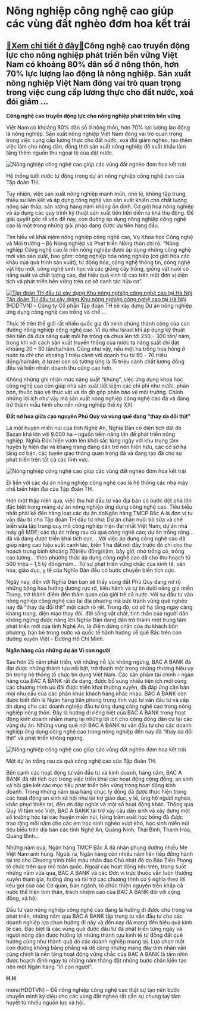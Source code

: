Nông nghiệp công nghệ cao giúp các vùng đất nghèo đơm hoa kết trái
==================================================================

[:gift:Xem chi tiết ở đây:gift:](https://hddtvn.com/nong-nghiep-cong-nghe-cao-giup-cac-vung-dat-ngheo-dom-hoa-ket-trai/)Công nghệ cao truyền động lực cho nông nghiệp phát triển bền vững Việt Nam có khoảng 80% dân số ở nông thôn, hơn 70% lực lượng lao động là nông nghiệp. Sản xuất nông nghiệp Việt Nam đóng vai trò quan trọng trong việc cung cấp lương thực cho đất nước, xoá đói giảm …
-------------------------------------------------------------------------------------------------------------------------------------------------------------------------------------------------------------------------------------------------------------------------


**Công nghệ cao truyền động lực cho nông nghiệp phát triển bền vững** 


Việt Nam có khoảng 80% dân số ở nông thôn, hơn 70% lực lượng lao động là nông nghiệp. Sản xuất nông nghiệp Việt Nam đóng vai trò quan trọng trong việc cung cấp lương thực cho đất nước, xoá đói giảm nghèo, tạo thêm việc làm cho nông dân, đồng thời sản xuất nông nghiệp để xuất khẩu làm tăng thêm nguồn thu ngoại tệ của đất nước.





![Nông nghiệp công nghệ cao giúp các vùng đất nghèo đơm hoa kết trái](https://hddtvn.com/wp-content/uploads/2021/01/1051_bac_a2.jpg "NÔNG NGHIỆP CÔNG NGHỆ CAO GIÚP CÁC VÙNG ĐẤT NGHÈO ĐƠM HOA KẾT TRÁI")


Hệ thống tưới nước tự động trong dự án nông nghiệp công nghệ cao của Tập đoàn TH.



Tuy nhiên, việc sản xuất nông nghiệp manh mún, nhỏ lẻ, không tập trung, thiếu sự liên kết và áp dụng công nghệ vào sản xuất khiến cho chất lượng nông sản thấp, sản lượng hàng năm không ổn định. Cơ giới hoá nông nghiệp và áp dụng các quy trình kỹ thuật sản xuất tiên tiến diễn ra khá thụ động. Để giải quyết gốc rễ vấn đề này, con đường áp dụng nông nghiệp công nghệ cao là một trong những giải pháp đang được ưu tiên hàng đầu.


Tìm hiểu về khái niệm nông nghiệp công nghệ cao, Vụ Khoa học Công nghệ và Môi trường – Bộ Nông nghiệp và Phát triển Nông thôn chỉ rõ: “Nông nghiệp Công nghệ cao là nền nông nghiệp được áp dụng những công nghệ mới vào sản xuất, bao gồm: công nghiệp hóa nông nghiệp (cơ giới hóa các khâu của quá trình sản xuất), tự động hóa, công nghệ thông tin, công nghệ vật liệu mới, công nghệ sinh học và các giống cây trồng, giống vật nuôi có năng suất và chất lượng cao, đạt hiệu quả kinh tế cao trên một đơn vị diện tích và phát triển bền vững trên cơ sở canh tác hữu cơ”.





[![Tập đoàn TH đầu tư xây dựng Khu nông nghiệp công nghệ cao tại Hà Nội](https://hddtvn.com/wp-content/uploads/2021/01/3855_106126274_929260960852744_8254801199547115441_n.jpg "Tập đoàn TH đầu tư xây dựng Khu nông nghiệp công nghệ cao tại Hà Nội")](https://haiquanonline.com.vn/tap-doan-th-dau-tu-xay-dung-khu-nong-nghiep-cong-nghe-cao-tai-ha-noi-129037.html "Tập đoàn TH đầu tư xây dựng Khu nông nghiệp công nghệ cao tại Hà Nội") 
[Tập đoàn TH đầu tư xây dựng Khu nông nghiệp công nghệ cao tại Hà Nội](https://haiquanonline.com.vn/tap-doan-th-dau-tu-xay-dung-khu-nong-nghiep-cong-nghe-cao-tai-ha-noi-129037.html "Tập đoàn TH đầu tư xây dựng Khu nông nghiệp công nghệ cao tại Hà Nội") 
(HDDTVN) – Công ty Cổ phần Tập đoàn TH sẽ xây dựng Dự án nông nghiệp ứng dụng công nghệ cao trồng và chế …






Thực tế trên thế giới rất nhiều quốc gia đã minh chứng thành công của con đường nông nghiệp công nghệ cao. Ví dụ như Israel khi áp dụng kỹ thuật tiên tiến đã đưa năng suất mỗi ha trồng cà chua lên tới 250 – 300 tấn/ năm, trong khi với cách sản xuất truyền thống của nước ta năng suất chỉ đạt khoảng 20 – 30 tấn/ha/năm. Cũng như vậy, nếu một ha trồng hoa hồng ở nước ta chỉ cho khoảng 1 triệu cành với doanh thu từ 50 – 70 triệu đồng/ha/năm, ở Israel con số tương ứng là 15 triệu cành chất lượng đồng đều và hiển nhiên doanh thu cũng cao hơn.


Không những ghi nhận mức năng suất “khủng”, việc ứng dụng khoa học công nghệ cao còn giúp nhà sản xuất tiết kiệm các chi phí như nước, phân bón, thuốc bảo vệ thực vật và do đó góp phần bảo vệ môi trường. Chính những lợi ích như vậy mà sản xuất nông nghiệp công nghệ cao đã và đang trở thành mẫu hình cho nền nông nghiệp thế kỷ XXI.


**Đất nở hoa giữa cao nguyên Phủ Quỳ và vùng quê đang “thay da đổi thịt”**


Là một huyện miền núi của tỉnh Nghệ An, Nghĩa Đàn có diện tích đất đỏ Bazan khá lớn với 9.000 ha – nguồn tiềm năng lớn để phát triển nông nghiệp. Nghĩa Đàn hiện vươn lên khởi sắc từng ngày với khu trung tâm huyện lỵ hiện đại và khang trang đang dần trở nên hiện hữu, các cơ sở hạ tầng cơ bản, các tuyến giao thông quan trọng đã và đang tạo đà cho sự phát triển trên tất cả các lĩnh vực.





![Nông nghiệp công nghệ cao giúp các vùng đất nghèo đơm hoa kết trái](https://hddtvn.com/wp-content/uploads/2021/01/1053_bac3.jpg "NÔNG NGHIỆP CÔNG NGHỆ CAO GIÚP CÁC VÙNG ĐẤT NGHÈO ĐƠM HOA KẾT TRÁI")


Đi liền với các dự án nông nghiệp công nghệ cao là hệ thống các nhà máy chế biến hiện đại của Tập đoàn TH.



Hơn một thập niên qua, việc thu hút đầu tư vào địa bàn có bước đột phá lớn đặc biệt trong mảng dự án nông nghiệp ứng dụng công nghệ cao. Tiêu biểu nhất phải kể đến hàng loạt các dự án doNgân hàng TMCP Bắc Á là đơn vị tư vấn đầu tư cho Tập đoàn TH đầu tư như: Dự án chăn nuôi bò sữa và chế biến sữa tập trung quy mô công nghiệp hiện đại nhất Việt Nam; dự án nhà máy gỗ MDF; các dự án trồng rau củ quả công nghệ cao; dự án trồng rừng… đã và đang được triển khai tích cực… Với việc áp dụng công nghệ cao đã giúp nâng cao hiệu suất canh tác, biến 1 ha đất nơi đây trước đó chỉ cho thu hoạch trung bình khoảng 70triệu đồng/năm, bây giờ, nhờ trồng cỏ, trồng cao lương… theo phương thức áp dụng công nghệ cao đã cho thu hoạch từ 500 triệu – 1,5 tỷ đồng/năm… Từ sự phát triển vững chắc của kinh tế, văn hóa, giáo dục, y tế của Nghĩa Đàn đều có bước chuyển biến tích cực.


Ngày nay, đến với Nghĩa Đàn bạn sẽ thấy vùng đất Phủ Qùy đang nở rộ những bông hoa hướng dương rực rỡ, kiêu hãnh và tự tin dưới nắng gió miền Trung, trở thành điểm đến thăm quan của giới trẻ cả nước. Với sự đầu tư vào nông nghiệp công nghệ cao tại địa phương mà bức tranh vùng quê nghèo nay đã “thay da đổi thịt” một cách rõ rệt. Trong đó, cơ sở hạ tầng ngày càng khang trang, diện mạo thay đổi, đời sống vật chất, tinh thần của người dân không ngừng được nâng lên.Nghĩa Đàn đang dần trở thành một trung tâm phát triển mới của tỉnh Nghệ An, là điểm dừng chân của du khách bốn phương, bạn bè trong nước và quốc tế hành hương về quê Bác trên con đường xuyên Việt – Đường Hồ Chí Minh.


**Ngân hàng của những dự án Vì con người** 


Sau hơn 25 năm phát triển, với những nỗ lực không ngừng, BAC A BANK đã đạt được những thành tựu nổi bật, trở thành một trong những thương hiệu uy tín trong hệ thống tổ chức tín dụng Việt Nam. Các sản phẩm tài chính – ngân hàng của BAC A BANK rất đa dạng, được bổ sung nhiều tiện ích mới cùng các chương trình ưu đãi được triển khai thường xuyên, đã đáp ứng căn bản mọi nhu cầu của các phân khúc khách hàng khác nhau. BAC A BANK còn được biết đến là Ngân hàng tiên phong trong lĩnh vực tư vấn đầu tư và cấp tín dụng cho các doanh nghiệp đầu tư ứng dụng công nghệ cao trong nông nghiệp nông thôn. Đây là hướng đi riêng biệt của BAC A BANK trong hoạt động kinh doanh nhằm mang lại những lợi ích cho cộng đồng dân cư tại các vùng dự án. Những vùng quê nơi BAC A BANK tư vấn đầu tư cho các doanh nghiệp ứng dụng công nghệ cao trong nông nghiệp đến nay đã “thay da đổi thịt” và phát triển không ngừng.





![Nông nghiệp công nghệ cao giúp các vùng đất nghèo đơm hoa kết trái](https://hddtvn.com/wp-content/uploads/2021/01/1048_bac_a1.jpg "NÔNG NGHIỆP CÔNG NGHỆ CAO GIÚP CÁC VÙNG ĐẤT NGHÈO ĐƠM HOA KẾT TRÁI")


Một dự án trồng rau củ quả công nghệ cao của Tập đoàn TH.



Bên cạnh các hoạt động tư vấn đầu tư và kinh doanh, hàng năm, BAC A BANK đã rất tích cực trong việc triển khai các hoạt động cộng đồng, an sinh xã hội gắn kết các mục tiêu phát triển bền vững trong hoạt động kinh doanh. Trong những năm qua hàng chục tỷ đồng đã được thực hiện trong các hoạt động an sinh xã hội như tài trợ giáo dục, y tế, ủng hộ người nghèo, khắc phục thiên tai, đền ơn đáp nghĩa và một số hoạt động khác. Thông qua Quỹ Vì tầm vóc Việt, BAC A BANK tài trợ xây cầu dân sinh và xây dựng một số trường học tại các huyện miền núi, hàng trăm suất học bổng đã được trao tặng mỗi năm cho các em học sinh nghèo vượt khó, học sinh miền núi tiêu biểu trên địa bàn các tỉnh Nghệ An, Quảng Ninh, Thái Bình, Thanh Hóa, Quảng Bình…


Những năm qua, Ngân hàng TMCP Bắc Á đã nhận phụng dưỡng nhiều Mẹ Việt Nam anh hùng. Ngoài ra, Ngân hàng còn nhiều năm liên tiếp đồng hành tài trợ cho Chương trình hiến máu nhân đạo Chủ nhật đỏ do Báo Tiền Phong tổ chức trên quy mô toàn quốc. Ngoài các hoạt động nêu trên, trong suốt những năm vừa qua, BAC A BANK và các Đơn vị trực thuộc vẫn luôn thường xuyên tham gia, hưởng ứng và tài trợ các chương trình có ý nghĩa theo lời kêu gọi của các Cơ quan, ban ngành, tổ chức thiện nguyện trên khắp cả nước thể hiện tinh thần, trách nhiệm cao của BAC A BANK đối với cộng đồng, xã hội.


Đầu tư vào nông nghiệp công nghệ cao đang là hướng đi được chú trọng và phát triển, những năm qua BAC A BANK tập trung tư vấn đầu tư cho các doanh nghiệp lựa chọn hướng đi này và đến nay đã mang đến hiệu quả kinh tế cao. Đặc biệt là các vùng quê được đầu tư đã phát triển từng ngày và người nông dân được hưởng lợi những thành tựu kinh tế từ đồng đất quê hương cũng như thành quả do các doanh nghiệp mang lại. Lựa chọn một con đường không bằng phẳng và dễ dàng nhưng mang đầy tính nhân văn cũng chính là nền tảng hoạt động vững chắc của BAC A BANK là tầm nhìn được hoạch định ngay từ những năm tháng đặt những bước chân kiến tạo nên một Ngân hàng “Vì con người”.




**H.H**



more(HDDTVN) – Để nông nghiệp công nghệ cao thật sự tạo nên bước chuyển mình kỳ diệu cho các vùng đất nghèo rất cần sự chung tay tâm huyết từ nhiều nguồn lực xã hội.

